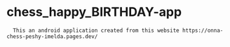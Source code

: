 # chess_happy_BIRTHDAY-app
      This an android application created from this website https://onna-chess-peshy-imelda.pages.dev/
      
